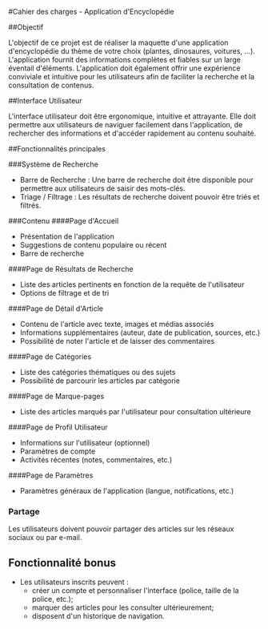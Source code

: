 #Cahier des charges - Application d'Encyclopédie

##Objectif

L'objectif de ce projet est de réaliser la maquette d'une application d'encyclopédie du thème de votre choix (plantes, dinosaures, voitures, ...). L'application fournit des informations complètes et fiables sur un large éventail d'éléments. L'application doit également offrir une expérience conviviale et intuitive pour les utilisateurs afin de faciliter la recherche et la consultation de contenus.


##Interface Utilisateur

L'interface utilisateur doit être ergonomique, intuitive et attrayante. Elle doit permettre aux utilisateurs de naviguer facilement dans l'application, de rechercher des informations et d'accéder rapidement au contenu souhaité.

##Fonctionnalités principales

###Système de Recherche
- Barre de Recherche : Une barre de recherche doit être disponible pour permettre aux utilisateurs de saisir des mots-clés.
- Triage / Filtrage : Les résultats de recherche doivent pouvoir être triés et filtrés.

###Contenu
####Page d'Accueil
* Présentation de l'application
* Suggestions de contenu populaire ou récent
* Barre de recherche

####Page de Résultats de Recherche
* Liste des articles pertinents en fonction de la requête de l'utilisateur 
* Options de filtrage et de tri

####Page de Détail d'Article
* Contenu de l'article avec texte, images et médias associés
* Informations supplémentaires (auteur, date de publication, sources, etc.)
* Possibilité de noter l'article et de laisser des commentaires

####Page de Catégories
* Liste des catégories thématiques ou des sujets
* Possibilité de parcourir les articles par catégorie

####Page de Marque-pages
* Liste des articles marqués par l'utilisateur pour consultation ultérieure

####Page de Profil Utilisateur
* Informations sur l'utilisateur (optionnel)
* Paramètres de compte
* Activités récentes (notes, commentaires, etc.)

####Page de Paramètres
* Paramètres généraux de l'application (langue, notifications, etc.)

### Partage
Les utilisateurs doivent pouvoir partager des articles sur les réseaux sociaux ou par e-mail.

## Fonctionnalité bonus
* Les utilisateurs inscrits peuvent : 
	* créer un compte et personnaliser l'interface (police, taille de la police, etc.);
	* marquer des articles pour les consulter ultérieurement;
	* disposent d'un historique de navigation.


